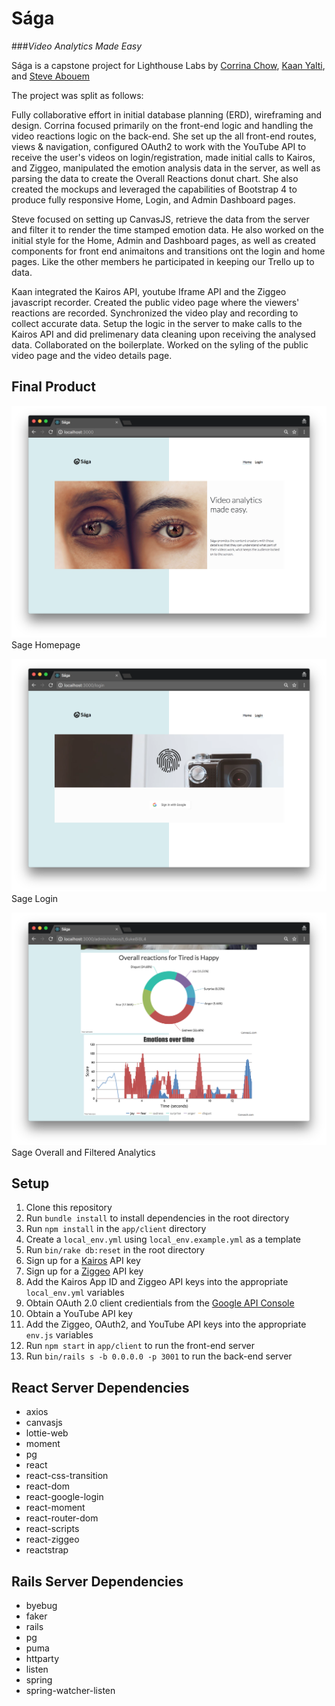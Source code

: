 # Sága

###_Video Analytics Made Easy_

Sága is a capstone project for Lighthouse Labs by [Corrina Chow](https://github.com/corrinachow), [Kaan Yalti](https://github.com/kaanyalti), and [Steve Abouem](https://github.com/steveabouem)

The project was split as follows:

Fully collaborative effort in initial database planning (ERD), wireframing and design. Corrina focused primarily on the front-end logic and handling the video reactions logic on the back-end.  She set up the all front-end routes, views & navigation, configured OAuth2 to work with the YouTube API to receive the user's videos on login/registration, made initial calls to Kairos, and Ziggeo, manipulated the emotion analysis data in the server, as well as parsing the data to create the Overall Reactions donut chart.  She also created the mockups and leveraged the capabilities of Bootstrap 4 to produce fully responsive Home, Login, and Admin Dashboard pages.

Steve focused on setting up CanvasJS, retrieve the data from the server and filter it to render the time stamped emotion data. He also worked on the initial style for the Home, Admin and Dashboard pages, as well as created components for front end animaitons and transitions ont the login and home pages. Like the other members he participated in keeping our Trello up to data.

Kaan integrated the Kairos API, youtube Iframe API and the Ziggeo javascript recorder. Created the public video page where the viewers' reactions are recorded.  Synchronized the video play and recording to collect accurate data.  Setup the logic in the server to make calls to the Kairos API and did prelimenary data cleaning upon receiving the analysed data.  Collaborated on the boilerplate. Worked on the syling of the public video page and the video details page.

## Final Product

![Sage Homepage](/docs/saga_home.png)
Sage Homepage

![Saga Login](/docs/saga_login.png)
Sage Login

![Saga Analytics](/docs/saga_analytics.png)
Sage Overall and Filtered Analytics

## Setup

1. Clone this repository
2. Run `bundle install` to install dependencies in the root directory
3. Run `npm install` in the `app/client` directory
4. Create a `local_env.yml` using `local_env.example.yml` as a template
5. Run `bin/rake db:reset` in the root directory
6. Sign up for a [Kairos](https://www.kairos.com/) API key
7. Sign up for a [Ziggeo](https://ziggeo.com/) API key
8. Add the Kairos App ID and Ziggeo API keys into the appropriate `local_env.yml` variables
9. Obtain OAuth 2.0 client credientials from the [Google API Console](https://console.developers.google.com/)
10. Obtain a YouTube API key
11. Add the Ziggeo, OAuth2, and YouTube API keys into the appropriate `env.js` variables
12. Run `npm start` in `app/client` to run the front-end server
13. Run `bin/rails s -b 0.0.0.0 -p 3001` to run the back-end server


## React Server Dependencies

- axios
- canvasjs
- lottie-web
- moment
- pg
- react
- react-css-transition
- react-dom
- react-google-login
- react-moment
- react-router-dom
- react-scripts
- react-ziggeo
- reactstrap

## Rails Server Dependencies

- byebug
- faker
- rails
- pg
- puma
- httparty
- listen
- spring
- spring-watcher-listen

